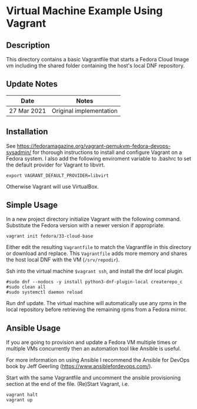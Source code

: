 Virtual Machine Example Using Vagrant
==================

## Description

This directory contains a basic Vagrantfile that starts a Fedora Cloud Image vm including the shared folder containing the host's local DNF repository.

## Update Notes
Date        | Notes
----------  | -------------------------------
27 Mar 2021  | Original implementation

## Installation

See https://fedoramagazine.org/vagrant-qemukvm-fedora-devops-sysadmin/ for thorough instructions to install and configure Vagrant on a Fedora system. I also add the following enviroment variable to .bashrc to set the default provider for Vagrant to libvirt.

```
export VAGRANT_DEFAULT_PROVIDER=libvirt
```

Otherwise Vagrant will use VirtualBox.

## Simple Usage

In a new project directory initialize Vagrant with the following command. Substitute the Fedora version with a newer version if appropriate.

```
vagrant init fedora/33-cloud-base 
```

Either edit the resulting `Vagrantfile` to match the Vagrantfile in this directory or download and replace. This `Vagrantfile` adds more memory and shares the host local DNF with the VM (`/srv/repodir`).

Ssh into the virtual machine `$vagrant ssh`, and install the dnf local plugin.

```
#sudo dnf --nodocs -y install python3-dnf-plugin-local createrepo_c
#sudo clean all
#sudo systemctl daemon reload
```
Run dnf update. The virtual machine will automatically use any rpms in the local repository before retrieving the remaining rpms from a Fedora mirror.

## Ansible Usage

If you are going to provision and update a Fedora VM multiple times or multiple VMs concurrently then an automation tool like Ansible is useful.

For more information on using Ansible I recommend the Ansible for DevOps book by Jeff Geerling (https://www.ansiblefordevops.com/).

Start with the same Vagrantfile and uncomment the ansible provisioning section at the end of the file. (Re)Start Vagrant, i.e.

```
vagrant halt
vagrant up
```

